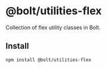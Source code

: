 # @bolt/utilities-flex
Collection of flex utility classes in Bolt.

## Install
```bash
npm install @bolt/utilities-flex
```

